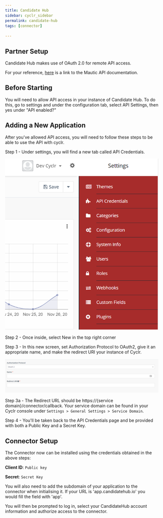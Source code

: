 ```yaml
---
title: Candidate Hub
sidebar: cyclr_sidebar
permalink: candidate-hub
tags: [connector]

---
```


Partner Setup
---------------

Candidate Hub makes use of OAuth 2.0 for remote API access. 

For your reference, [here](https://developer.mautic.org/#rest-api) is a link to the Mautic API documentation.

Before Starting
---------------

You will need to allow API access in your instance of Candidate Hub. To do this, go to settings and under the configuration tab, select API Settings, then yes under "API enabled?"

Adding a New Application
---------------

After you've allowed API access, you will need to follow these steps to be able to use the API with cyclr.

Step 1 - Under settings, you will find a new tab called API Credentials. 

![API Credentials](./images/CandidateHub1.png)

Step 2 - Once inside, select New in the top right corner

Step 3 - In this new screen, set Authorization Protocol to OAuth2, give it an appropriate name, and make the redirect URI your instance of Cyclr.

![New Project Details](./images/CandidateHub2.png)

Step 3a - The Redirect URL should be https://<span></span>{service domain}/connector/callback. Your service domain can be found in your Cyclr console under `Settings > General Settings > Service Domain`.

Step 4 - You'll be taken back to the API Credentials page and be provided with both a Public Key and a Secret Key.

Connector Setup
---------------

The Connector now can be installed using the credentials obtained in the above steps:

**Client ID**: `Public key`

**Secret**: `Secret Key`

You will also need to add the subdomain of your application to the connector when initialising it. If your URL is 'app.candidatehub.io' you would fill the field with 'app'.

You will then be prompted to log in, select your CandidateHub account information and authorize access to the connector.


